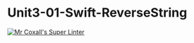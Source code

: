 # Unit3-01-Swift-ReverseString

[![Mr Coxall's Super Linter](https://github.com/ICS4U-Programming-TamerZ/Unit3-01-Swift-ReverseString/workflows/Mr%20Coxall's%20Super%20Linter/badge.svg)](https://github.com/ICS4U-Programming-TamerZ/Unit3-01-Swift-ReverseString/actions/)

